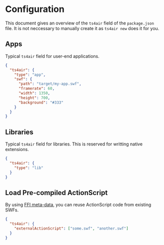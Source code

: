 # Configuration

This document gives an overview of the `ts4air` field of the `package.json` file. It is not neccessary to manually create it as `ts4air new` does it for you.

## Apps

Typical `ts4air` field for user-end applications.

```json
{
  "ts4air": {
    "type": "app",
    "swf": {
      "path": "target/my-app.swf",
      "framerate": 60,
      "width": 1350,
      "height": 700,
      "background": "#333"
    }
  }
}
```

## Libraries

Typical `ts4air` field for libraries. This is reserved for writting native extensions.

```json
{
  "ts4air": {
    "type": "lib"
  }
}
```

## Load Pre-compiled ActionScript

By using [FFI meta-data](ffi.md), you can reuse ActionScript code from existing SWFs.

```json
{
  "ts4air": {
    "externalActionScript": ["some.swf", "another.swf"]
  }
}
```